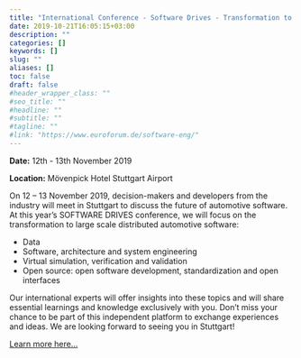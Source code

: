 ```yaml
---
title: "International Conference - Software Drives - Transformation to Large Scale Distributed Automotive Software"
date: 2019-10-21T16:05:15+03:00
description: ""
categories: []
keywords: []
slug: ""
aliases: []
toc: false
draft: false
#header_wrapper_class: ""
#seo_title: ""
#headline: ""
#subtitle: ""
#tagline: ""
#link: "https://www.euroforum.de/software-eng/"
---
```


**Date:** 12th - 13th November 2019

**Location:** Mövenpick Hotel Stuttgart Airport

On 12 – 13 November 2019, decision-makers and developers from the industry will meet in Stuttgart to discuss the future of automotive software. At this year’s SOFTWARE DRIVES conference, we will focus on the transformation to large scale distributed automotive software:

<!-- more -->

- Data
- Software, architecture and system engineering
- Virtual simulation, verification and validation
- Open source: open software development, standardization and open interfaces

<!-- more -->

Our international experts will offer insights into these topics and will share essential learnings and knowledge exclusively with you. Don’t miss your chance to be part of this independent platform to exchange experiences and ideas. We are looking forward to seeing you in Stuttgart!

<!-- more -->

[Learn more here...](https://www.euroforum.de/software-eng/)